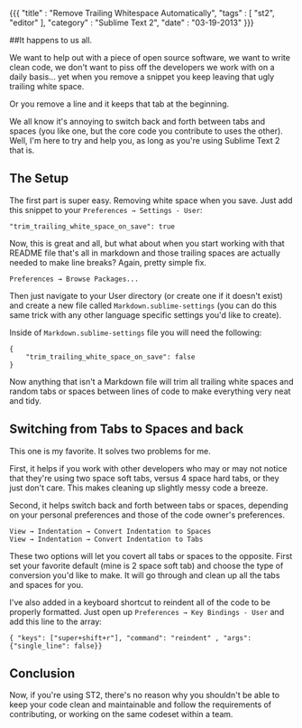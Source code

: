 {{{
  "title" : "Remove Trailing Whitespace Automatically",
  "tags"  : [ "st2", "editor" ],
  "category" : "Sublime Text 2",
  "date" : "03-19-2013"
}}}

##It happens to us all. 

We want to help out with a piece of open source software, we want to write clean code, we don't want to piss off the developers we work with on a daily basis... yet when you remove a snippet you keep leaving that ugly trailing white space.

Or you remove a line and it keeps that tab at the beginning.

We all know it's annoying to switch back and forth between tabs and spaces (you like one, but the core code you contribute to uses the other). Well, I'm here to try and help you, as long as you're using Sublime Text 2 that is.

## The Setup

The first part is super easy. Removing white space when you save. Just add this snippet to your `Preferences → Settings - User`:  

	"trim_trailing_white_space_on_save": true

Now, this is great and all, but what about when you start working with that README file that's all in markdown and those trailing spaces are actually needed to make line breaks? Again, pretty simple fix.

`Preferences → Browse Packages...`

Then just navigate to your User directory (or create one if it doesn't exist) and create a new file called `Markdown.sublime-settings` (you can do this same trick with any other language specific settings you'd like to create).

Inside of `Markdown.sublime-settings` file you will need the following:

	{
		"trim_trailing_white_space_on_save": false
	}

Now anything that isn't a Markdown file will trim all trailing white spaces and random tabs or spaces between lines of code to make everything very neat and tidy.

## Switching from Tabs to Spaces and back

This one is my favorite. It solves two problems for me. 

First, it helps if you work with other developers who may or may not notice that they're using two space soft tabs, versus 4 space hard tabs, or they just don't care. This makes cleaning up slightly messy code a breeze.

Second, it helps switch back and forth between tabs or spaces, depending on your personal preferences and those of the code owner's preferences.

`View → Indentation → Convert Indentation to Spaces`  
`View → Indentation → Convert Indentation to Tabs`

These two options will let you covert all tabs or spaces to the opposite. First set your favorite default (mine is 2 space soft tab) and choose the type of conversion you'd like to make. It will go through and clean up all the tabs and spaces for you.

I've also added in a keyboard shortcut to reindent all of the code to be properly formatted. Just open up `Preferences → Key Bindings - User` and add this line to the array:   

	{ "keys": ["super+shift+r"], "command": "reindent" , "args": {"single_line": false}}

## Conclusion

Now, if you're using ST2, there's no reason why you shouldn't be able to keep your code clean and maintainable and follow the requirements of contributing, or working on the same codeset within a team.

